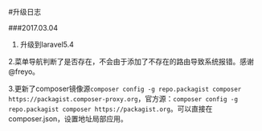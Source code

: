 #升级日志

###2017.03.04
1. 升级到laravel5.4

2.菜单导航判断了是否存在，不会由于添加了不存在的路由导致系统报错。感谢@freyo。

3.更新了composer镜像源`composer config -g repo.packagist composer https://packagist.composer-proxy.org`，官方源：`composer config -g repo.packagist composer https://packagist.org`。可以直接在composer.json，设置地址局部应用。